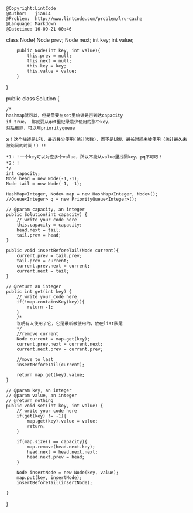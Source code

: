 ```
@Copyright:LintCode
@Author:   jian14
@Problem:  http://www.lintcode.com/problem/lru-cache
@Language: Markdown
@Datetime: 16-09-21 00:46
```

class Node{
        Node prev;
        Node next;
        int key;
        int value;
        
        public Node(int key, int value){
            this.prev = null;
            this.next = null;
            this.key = key;
            this.value = value;
        }
}

public class Solution {
    
    
    /*
    hashmap就可以，但是需要在set里统计是否到达capacity
    if true， 那就要从get里记录最少使用的那个key，
    然后删除，可以用priorityqueue
    
    ❌！这个描述是LFU，最近最少使用(统计次数)，而不是LRU，最长时间未被使用（统计最久未被访问的时间！）!!
    
    *1：！一个key可以对应多个value，所以不能从value里找回key，pq不可取！
    *2：！
    */
    int capacity;
    Node head = new Node(-1,-1);
    Node tail = new Node(-1, -1);
    
    HashMap<Integer, Node> map = new HashMap<Integer, Node>();
    //Queue<Integer> q = new PriorityQueue<Integer>();

    // @param capacity, an integer
    public Solution(int capacity) {
        // write your code here
        this.capacity = capacity;
        head.next = tail;
        tail.prev = head;
    }
    
    public void insertBeforeTail(Node current){
        current.prev = tail.prev;
        tail.prev = current;
        current.prev.next = current;
        current.next = tail;
    }
    
    // @return an integer
    public int get(int key) {
        // write your code here
        if(!map.containsKey(key)){
            return -1;
        }
        /*
        说明有人使用了它，它是最新被使用的，放在list队尾
        */
        //remove current
        Node current = map.get(key);
        current.prev.next = current.next;
        current.next.prev = current.prev;
        
        //move to last
        insertBeforeTail(current);
        
        return map.get(key).value;
    }

    // @param key, an integer
    // @param value, an integer
    // @return nothing
    public void set(int key, int value) {
        // write your code here
        if(get(key) != -1){
            map.get(key).value = value;
            return;
        }
        
        if(map.size() == capacity){
            map.remove(head.next.key);
            head.next = head.next.next;
            head.next.prev = head;
        }
        
        Node insertNode = new Node(key, value);
        map.put(key, insertNode);
        insertBeforeTail(insertNode);
        
    }
}